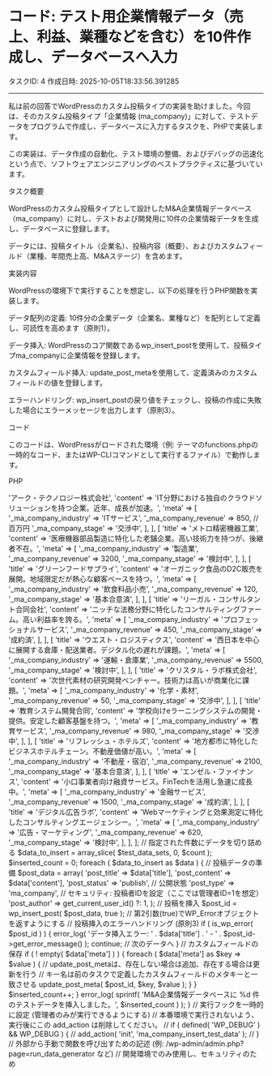 # コード: テスト用企業情報データ（売上、利益、業種などを含む）を10件作成し、データベースへ入力

タスクID: 4
作成日時: 2025-10-05T18:33:56.391285

---

私は前の回答でWordPressのカスタム投稿タイプの実装を助けました。今回は、そのカスタム投稿タイプ「企業情報 (ma_company)」に対して、テストデータをプログラムで作成し、データベースに入力するタスクを、PHPで実装します。

この実装は、データ作成の自動化、テスト環境の整備、およびデバッグの迅速化という点で、ソフトウェアエンジニアリングのベストプラクティスに基づいています。

タスク概要

WordPressのカスタム投稿タイプとして設計したM&A企業情報データベース（ma_company）に対し、テストおよび開発用に10件の企業情報データを生成し、データベースに登録します。

データには、投稿タイトル（企業名）、投稿内容（概要）、およびカスタムフィールド（業種、年間売上高、M&Aステージ）を含めます。

実装内容

WordPressの環境下で実行することを想定し、以下の処理を行うPHP関数を実装します。

データ配列の定義: 10件分の企業データ（企業名、業種など）を配列として定義し、可読性を高めます（原則1）。

データ挿入: WordPressのコア関数であるwp_insert_postを使用して、投稿タイプma_companyに企業情報を登録します。

カスタムフィールド挿入: update_post_metaを使用して、定義済みのカスタムフィールドの値を登録します。

エラーハンドリング: wp_insert_postの戻り値をチェックし、投稿の作成に失敗した場合にエラーメッセージを出力します（原則3）。

コード

このコードは、WordPressがロードされた環境（例: テーマのfunctions.phpの一時的なコード、またはWP-CLIコマンドとして実行するファイル）で動作します。

PHP
<?php
/**
 * テスト用M&A企業情報データジェネレーター
 * * functions.php やカスタムプラグインで実行することを想定
 */

/**
 * M&A企業情報データベースにテストデータを挿入する。
 * * @param int $count 作成するデータの件数。
 * @return void
 */
function ma_company_insert_test_data( $count = 10 ) {
    // 投稿タイプが実際に存在するかチェック (原則3: 適切なエラーハンドリング)
    if ( ! post_type_exists( 'ma_company' ) ) {
        error_log( 'エラー: カスタム投稿タイプ "ma_company" が登録されていません。' );
        return;
    }

    // テストデータセットの定義 (原則1: 可読性の高いデータ構造)
    $test_data_sets = [
        [
            'title'   => 'アーク・テクノロジー株式会社',
            'content' => 'IT分野における独自のクラウドソリューションを持つ企業。近年、成長が加速。',
            'meta'    => [
                '_ma_company_industry' => 'ITサービス',
                '_ma_company_revenue'  => 850, // 百万円
                '_ma_company_stage'    => '交渉中',
            ],
        ],
        [
            'title'   => 'メトロ精密機器工業',
            'content' => '医療機器部品製造に特化した老舗企業。高い技術力を持つが、後継者不在。',
            'meta'    => [
                '_ma_company_industry' => '製造業',
                '_ma_company_revenue'  => 3200,
                '_ma_company_stage'    => '検討中',
            ],
        ],
        [
            'title'   => 'グリーンフードサプライ',
            'content' => 'オーガニック食品のD2C販売を展開。地域限定だが熱心な顧客ベースを持つ。',
            'meta'    => [
                '_ma_company_industry' => '飲食料品小売',
                '_ma_company_revenue'  => 120,
                '_ma_company_stage'    => '基本合意済',
            ],
        ],
        [
            'title'   => 'リーガル・コンサルタント合同会社',
            'content' => 'ニッチな法務分野に特化したコンサルティングファーム。高い利益率を誇る。',
            'meta'    => [
                '_ma_company_industry' => 'プロフェッショナルサービス',
                '_ma_company_revenue'  => 450,
                '_ma_company_stage'    => '成約済',
            ],
        ],
        [
            'title'   => 'ウエスト・ロジスティクス',
            'content' => '西日本を中心に展開する倉庫・配送業者。デジタル化の遅れが課題。',
            'meta'    => [
                '_ma_company_industry' => '運輸・倉庫業',
                '_ma_company_revenue'  => 5500,
                '_ma_company_stage'    => '検討中',
            ],
        ],
        [
            'title'   => 'クリスタル・ラボ株式会社',
            'content' => '次世代素材の研究開発ベンチャー。技術力は高いが商業化に課題。',
            'meta'    => [
                '_ma_company_industry' => '化学・素材',
                '_ma_company_revenue'  => 50,
                '_ma_company_stage'    => '交渉中',
            ],
        ],
        [
            'title'   => '教育システム開発合同',
            'content' => '学校向けeラーニングシステムの開発・提供。安定した顧客基盤を持つ。',
            'meta'    => [
                '_ma_company_industry' => '教育サービス',
                '_ma_company_revenue'  => 980,
                '_ma_company_stage'    => '交渉中',
            ],
        ],
        [
            'title'   => 'リフレッシュ・ホテルズ',
            'content' => '地方都市に特化したビジネスホテルチェーン。不動産価値が高い。',
            'meta'    => [
                '_ma_company_industry' => '不動産・宿泊',
                '_ma_company_revenue'  => 2100,
                '_ma_company_stage'    => '基本合意済',
            ],
        ],
        [
            'title'   => 'エンゼル・ファイナンス',
            'content' => '小口事業者向け融資サービス。FinTechを活用し急速に成長中。',
            'meta'    => [
                '_ma_company_industry' => '金融サービス',
                '_ma_company_revenue'  => 1500,
                '_ma_company_stage'    => '成約済',
            ],
        ],
        [
            'title'   => 'デジタル広告ラボ',
            'content' => 'Webマーケティングと効果測定に特化したコンサルティングエージェンシー。',
            'meta'    => [
                '_ma_company_industry' => '広告・マーケティング',
                '_ma_company_revenue'  => 620,
                '_ma_company_stage'    => '検討中',
            ],
        ],
    ];
    
    // 指定された件数にデータを切り詰める
    $data_to_insert = array_slice( $test_data_sets, 0, $count );
    $inserted_count = 0;

    foreach ( $data_to_insert as $data ) {
        // 投稿データの準備
        $post_data = array(
            'post_title'   => $data['title'],
            'post_content' => $data['content'],
            'post_status'  => 'publish', // 公開状態
            'post_type'    => 'ma_company',
            // セキュリティ: 投稿者IDを設定（ここでは管理者ID=1を想定）
            'post_author'  => get_current_user_id() ?: 1,
        );

        // 投稿を挿入
        $post_id = wp_insert_post( $post_data, true ); // 第2引数(true)でWP_Errorオブジェクトを返すようにする

        // 投稿挿入のエラーハンドリング (原則3)
        if ( is_wp_error( $post_id ) ) {
            error_log( 'データ挿入エラー: ' . $data['title'] . ' - ' . $post_id->get_error_message() );
            continue; // 次のデータへ
        }
        
        // カスタムフィールドの保存
        if ( ! empty( $data['meta'] ) ) {
            foreach ( $data['meta'] as $key => $value ) {
                // update_post_metaは、存在しない場合は追加、存在する場合は更新を行う
                // キー名は前のタスクで定義したカスタムフィールドのメタキーと一致させる
                update_post_meta( $post_id, $key, $value );
            }
        }
        $inserted_count++;
    }

    error_log( sprintf( 'M&A企業情報データベースに %d 件のテストデータを挿入しました。', $inserted_count ) );
}

// 実行フックを一時的に設定 (管理者のみが実行できるようにする)
// 本番環境で実行されないよう、実行後にこの add_action は削除してください。
// if ( defined( 'WP_DEBUG' ) && WP_DEBUG ) {
//    add_action( 'init', 'ma_company_insert_test_data' );
// }

// 外部から手動で関数を呼び出すための記述 (例: /wp-admin/admin.php?page=run_data_generator など)
// 開発環境でのみ使用し、セキュリティのため